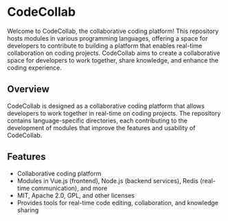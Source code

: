 # CodeCollab

Welcome to CodeCollab, the collaborative coding platform! This repository hosts modules in various programming languages, offering a space for developers to contribute to building a platform that enables real-time collaboration on coding projects. CodeCollab aims to create a collaborative space for developers to work together, share knowledge, and enhance the coding experience.

## Overview

CodeCollab is designed as a collaborative coding platform that allows developers to work together in real-time on coding projects. The repository contains language-specific directories, each contributing to the development of modules that improve the features and usability of CodeCollab.

## Features

- Collaborative coding platform
- Modules in Vue.js (frontend), Node.js (backend services), Redis (real-time communication), and more
- MIT, Apache 2.0, GPL, and other licenses
- Provides tools for real-time code editing, collaboration, and knowledge sharing

